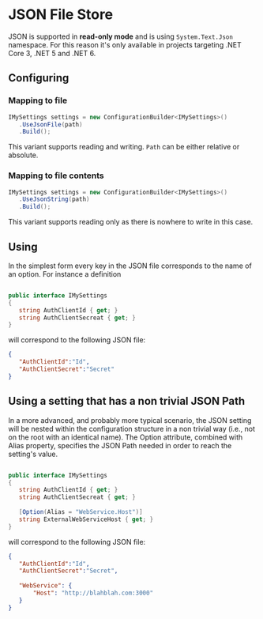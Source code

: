# JSON File Store

JSON is supported in **read-only mode** and is using `System.Text.Json` namespace. For this reason it's only available in projects targeting .NET Core 3, .NET 5 and .NET 6.

## Configuring

### Mapping to file

```csharp
IMySettings settings = new ConfigurationBuilder<IMySettings>()
   .UseJsonFile(path)
   .Build();
```

This variant supports reading and writing. `Path` can be either relative or absolute.

### Mapping to file contents

```csharp
IMySettings settings = new ConfigurationBuilder<IMySettings>()
   .UseJsonString(path)
   .Build();
```

This variant supports reading only as there is nowhere to write in this case.

## Using

In the simplest form every key in the JSON file corresponds to the name of an option. For instance a definition

```csharp

public interface IMySettings
{
   string AuthClientId { get; }
   string AuthClientSecreat { get; }
}
```

will correspond to the following JSON file:

``` json
{
   "AuthClientId":"Id",
   "AuthClientSecret":"Secret"
}
```

## Using a setting that has a non trivial JSON Path
In a more advanced, and probably more typical scenario, the JSON setting will be nested within the configuration structure in a non trivial way (i.e., not on the root with an identical name). The Option attribute, combined with Alias property, specifies the JSON Path needed in order to reach the setting's value.

```csharp

public interface IMySettings
{
   string AuthClientId { get; }
   string AuthClientSecreat { get; }
   
   [Option(Alias = "WebService.Host")]
   string ExternalWebServiceHost { get; }
}
```

will correspond to the following JSON file:

``` json
{
   "AuthClientId":"Id",
   "AuthClientSecret":"Secret",
   
   "WebService": {
       "Host": "http://blahblah.com:3000"
   }
}
```
